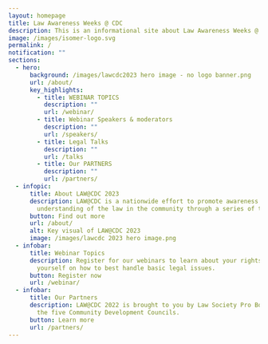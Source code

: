 ```yaml
---
layout: homepage
title: Law Awareness Weeks @ CDC
description: This is an informational site about Law Awareness Weeks @ CDC.
image: /images/isomer-logo.svg
permalink: /
notification: ""
sections:
  - hero:
      background: /images/lawcdc2023 hero image - no logo banner.png
      url: /about/
      key_highlights:
        - title: WEBINAR TOPICS
          description: ""
          url: /webinar/
        - title: Webinar Speakers & moderators
          description: ""
          url: /speakers/
        - title: Legal Talks
          description: ""
          url: /talks
        - title: Our PARTNERS
          description: ""
          url: /partners/
  - infopic:
      title: About LAW@CDC 2023
      description: LAW@CDC is a nationwide effort to promote awareness and
        understanding of the law in the community through a series of talks.
      button: Find out more
      url: /about/
      alt: Key visual of LAW@CDC 2023
      image: /images/lawcdc 2023 hero image.png
  - infobar:
      title: Webinar Topics
      description: Register for our webinars to learn about your rights and equip
        yourself on how to best handle basic legal issues.
      button: Register now
      url: /webinar/
  - infobar:
      title: Our Partners
      description: LAW@CDC 2022 is brought to you by Law Society Pro Bono Services and
        the five Community Development Councils.
      button: Learn more
      url: /partners/
---
```

